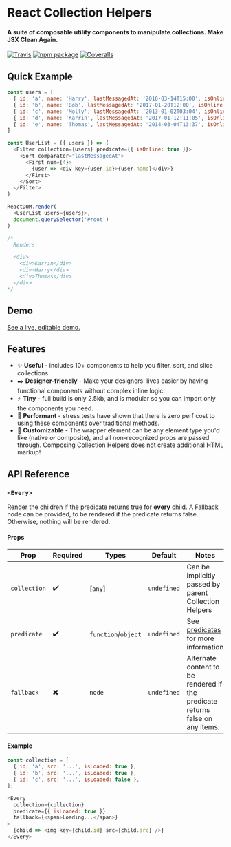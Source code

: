 # React Collection Helpers
#### A suite of composable utility components to manipulate collections. Make JSX Clean Again.

[![Travis][build-badge]][build]
[![npm package][npm-badge]][npm]
[![Coveralls][coveralls-badge]][coveralls]

## Quick Example

```js
const users = [
  { id: 'a', name: 'Harry', lastMessagedAt: '2016-03-14T15:00', isOnline: true },
  { id: 'b', name: 'Bob', lastMessagedAt: '2017-01-20T12:00', isOnline: false },
  { id: 'c', name: 'Molly', lastMessagedAt: '2013-01-02T03:04', isOnline: false },
  { id: 'd', name: 'Karrin', lastMessagedAt: '2017-01-12T11:05', isOnline: true },
  { id: 'e', name: 'Thomas', lastMessagedAt: '2014-03-04T13:37', isOnline: true },
]

const UserList = ({ users }) => (
  <Filter collection={users} predicate={{ isOnline: true }}>
    <Sort comparator="lastMessagedAt">
      <First num={4}>
        {user => <div key={user.id}>{user.name}</div>}
      </First>
    </Sort>
  </Filter>
)

ReactDOM.render(
  <UserList users={users}>,
  document.querySelector('#root')
)

/*
  Renders:

  <div>
    <div>Karrin</div>
    <div>Harry</div>
    <div>Thomas</div>
  </div>
*/
```


## Demo

[See a live, editable demo.](TODO)


## Features

- :sparkles: **Useful** - includes 10+ components to help you filter, sort, and slice collections.
- :black_nib: **Designer-friendly** - Make your designers' lives easier by having functional components without complex inline logic.
- :zap: **Tiny** - full build is only 2.5kb, and is modular so you can import only the components you need.
- :muscle: **Performant** - stress tests have shown that there is zero perf cost to using these components over traditional methods.
- :wrench: **Customizable** - The wrapper element can be any element type you'd like (native _or_ composite), and all non-recognized props are passed through. Composing Collection Helpers does not create additional HTML markup!


## API Reference

### `<Every>`

Render the children if the predicate returns true for **every** child. A Fallback node can be provided, to be rendered if the predicate returns false. Otherwise, nothing will be rendered.


#### Props

| Prop         | Required           | Types   | Default | Notes    |
|--------------|--------------------|---------|---------|----------|
| `collection` | :heavy_check_mark: | [`any`] | `undefined`  | Can be implicitly passed by parent Collection Helpers
| `predicate`  | :heavy_check_mark: | `function`/`object`| `undefined` | See [predicates](#predicates) for more information |
| `fallback`   | :heavy_multiplication_x: | `node` | `undefined` | Alternate content to be rendered if the predicate returns false on any items.

#### Example

```js
const collection = [
  { id: 'a', src: '...', isLoaded: true },
  { id: 'b', src: '...', isLoaded: true },
  { id: 'c', src: '...', isLoaded: false },
];

<Every
  collection={collection}
  predicate={{ isLoaded: true }}
  fallback={<span>Loading...</span>}
>
  {child => <img key={child.id} src={child.src} />}
</Every>
```


<!-- Populate references above -->
[build-badge]: https://img.shields.io/travis/joshwcomeau/react-collection-helpers/master.png?style=flat-square
[build]: https://travis-ci.org/joshwcomeau/react-collection-helpers

[npm-badge]: https://img.shields.io/npm/v/react-collection-helpers.png?style=flat-square
[npm]: https://www.npmjs.org/package/react-collection-helpers

[coveralls-badge]: https://img.shields.io/coveralls/joshwcomeau/react-collection-helpers/master.png?style=flat-square
[coveralls]: https://coveralls.io/github/joshwcomeau/react-collection-helpers
